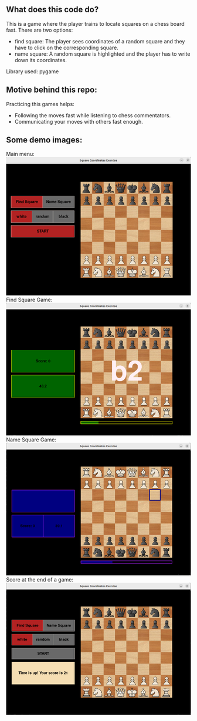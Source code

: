 ## What does this code do?
This is a game where the player trains to locate squares on a chess board fast. There are two options:
- find square: The player sees coordinates of a random square and they have to click on the corresponding square.
- name square: A random square is highlighted and the player has to write down its coordinates. </br>

Library used: pygame
## Motive behind this repo:
Practicing this games helps:
- Following the moves fast while listening to chess commentators.
- Communicating your moves with others fast enough.

## Some demo images:
Main menu:
![Main menu](demo_images/img_1_resized.png)
Find Square Game:
![Find Square Game](demo_images/img_2_find_square.png)
Name Square Game:
![Name Square Game](demo_images/img_3_name_square.png)
Score at the end of a game:
![Score at the end of a game](demo_images/img_4_score.png)

 

